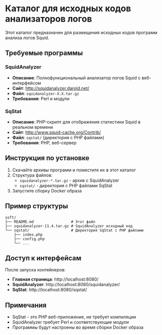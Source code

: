 # Каталог для исходных кодов анализаторов логов

Этот каталог предназначен для размещения исходных кодов программ анализа логов Squid.

## Требуемые программы

### SquidAnalyzer
- **Описание**: Полнофункциональный анализатор логов Squid с веб-интерфейсом
- **Сайт**: http://squidanalyzer.darold.net/
- **Файл**: `squidanalyzer-X.X.tar.gz`
- **Требования**: Perl и модули

### SqStat  
- **Описание**: PHP-скрипт для отображения статистики Squid в реальном времени
- **Сайт**: http://www.squid-cache.org/Contrib/
- **Файл**: `sqstat/` (директория с PHP файлами)
- **Требования**: PHP, веб-сервер

## Инструкция по установке

1. Скачайте архивы программ и поместите их в этот каталог
2. Структура файлов:
   - `squidanalyzer-*.tar.gz` - архив с SquidAnalyzer
   - `sqstat/` - директория с PHP файлами SqStat
3. Запустите сборку Docker образа

## Пример структуры

```
soft/
├── README.md                 # Этот файл
├── squidanalyzer-11.4.tar.gz # SquidAnalyzer исходный код
└── sqstat/                   # Директория SqStat с PHP файлами
    ├── index.php
    ├── config.php
    └── ...
```

## Доступ к интерфейсам

После запуска контейнеров:
- **Главная страница**: http://localhost:8080/
- **SquidAnalyzer**: http://localhost:8080/squidanalyzer/
- **SqStat**: http://localhost:8080/sqstat/

## Примечания

- SqStat - это PHP веб-приложение, не требует компиляции
- SquidAnalyzer требует Perl и соответствующие модули
- Программы будут настроены во время сборки Docker образа

